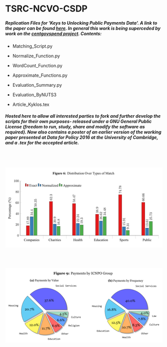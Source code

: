# TSRC-NCVO-CSDP

##### Replication Files for 'Keys to Unlocking Public Payments Data'. A link to the paper can be found [here](https://onlinelibrary.wiley.com/doi/abs/10.1111/kykl.12171). In general this work is being superceded by work on the [centgovspend project](https://github.com/crahal/centgovspend). Contents:

* Matching_Script.py

* Normalize_Function.py

* WordCount_Function.py

* Approximate_Functions.py

* Evaluation_Summary.py

* Evaluation_ByNUTS3

* Article_Kyklos.tex

##### Hosted here to allow all interested parties to fork and further develop the scripts for their own purposes- released under a GNU General Public License (freedom to run, study, share and modify the software as required). Now also contains a poster of an earlier version of the working paper presented at Data for Policy 2016 at the University of Cambridge, and a .tex for the accepted article.

<br><br>
<p align="center">
  <img src="https://github.com/crahal/TSRC-NCVO-CSDP/blob/master/figures/distributionovermatches.png" width="650"> 
</p>

<br><br>
<p align="center">
  <img src="https://github.com/crahal/TSRC-NCVO-CSDP/blob/master/figures/ICNPO_distribution.png" width="600"> 
</p>

